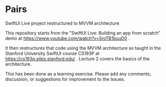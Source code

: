 # Pairs
SwiftUI Live project restructured to MVVM architecture

This repository starts from the "SwiftUI Live: Building an app from scratch" demo at https://www.youtube.com/watch?v=SroTB1buuD0 .

It then restructures that code using the MVVM architecture as taught in the Stanford University SwiftUI course CS193P at https://cs193p.sites.stanford.edu/ . Lecture 2 covers the basics of the architecture.

This has been done as a learning exercise. Please add any comments, discussion, or suggestions for improvement to the Issues.
